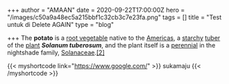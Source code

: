 +++
author = "AMAAN"
date = 2020-09-22T17:00:00Z
hero = "/images/c50a9a48ec5a215bbf1c32cb3c7e23fa.png"
tags = []
title = "Test untuk di Delete AGAIN"
type = "blog"

+++
The **potato** is a [root vegetable](https://en.wikipedia.org/wiki/Root_vegetable "Root vegetable") native to the [Americas](https://en.wikipedia.org/wiki/Americas "Americas"), a [starchy](https://en.wikipedia.org/wiki/Starch "Starch") [tuber](https://en.wikipedia.org/wiki/Tuber "Tuber") of the [plant](https://en.wikipedia.org/wiki/Plant "Plant") **_Solanum tuberosum_**, and the plant itself is a [perennial](https://en.wikipedia.org/wiki/Perennial_plant "Perennial plant") in the nightshade family, [Solanaceae](https://en.wikipedia.org/wiki/Solanaceae "Solanaceae").[\[2\]](https://en.wikipedia.org/wiki/Potato#cite_note-2)

{{< myshortcode link="https://www.google.com/" >}}
sukamaju
{{< /myshortcode >}}
